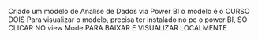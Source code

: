 Criado um modelo de Analise de Dados via Power BI
o modelo é o CURSO DOIS
Para visualizar o modelo, precisa ter instalado no pc o power BI, SÓ CLICAR NO view Mode PARA BAIXAR E VISUALIZAR LOCALMENTE

